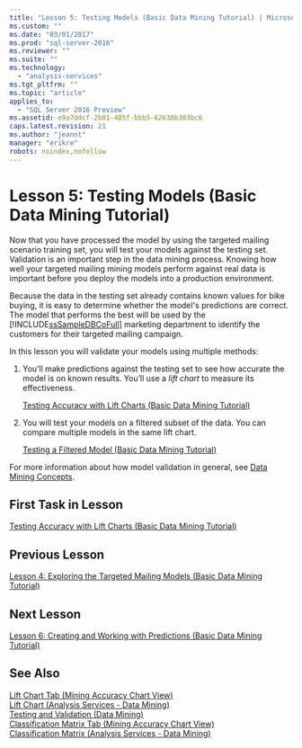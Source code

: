 ```yaml
---
title: "Lesson 5: Testing Models (Basic Data Mining Tutorial) | Microsoft Docs"
ms.custom: ""
ms.date: "03/01/2017"
ms.prod: "sql-server-2016"
ms.reviewer: ""
ms.suite: ""
ms.technology: 
  - "analysis-services"
ms.tgt_pltfrm: ""
ms.topic: "article"
applies_to: 
  - "SQL Server 2016 Preview"
ms.assetid: e9a7ddcf-2b01-485f-bbb5-62638b303bc6
caps.latest.revision: 21
ms.author: "jeannt"
manager: "erikre"
robots: noindex,nofollow
---
```

# Lesson 5: Testing Models (Basic Data Mining Tutorial)
Now that you have processed the model by using the targeted mailing scenario training set, you will test your models against the testing set. Validation is an important step in the data mining process. Knowing how well your targeted mailing mining models perform against real data is important before you deploy the models into a production environment.  
  
Because the data in the testing set already contains known values for bike buying, it is easy to determine whether the model's predictions are correct. The model that performs the best will be used by the [!INCLUDE[ssSampleDBCoFull](../a9notintoc/includes/sssampledbcofull-md.md)] marketing department to identify the customers for their targeted mailing campaign.  
  
In this lesson you will validate your models using multiple methods:  
  
1.  You’ll make predictions against the testing set to see how accurate the model is on known results. You’ll use a *lift chart* to measure its effectiveness.  
  
    [Testing Accuracy with Lift Charts &#40;Basic Data Mining Tutorial&#41;](../a9notintoc/testing-accuracy-with-lift-charts-basic-data-mining-tutorial.md)  
  
2.  You will test your models on a filtered subset of the data. You can compare multiple models in the same lift chart.  
  
    [Testing a Filtered Model &#40;Basic Data Mining Tutorial&#41;](../a9notintoc/testing-a-filtered-model-basic-data-mining-tutorial.md)  
  
For more information about how model validation in general, see [Data Mining Concepts](../analysis-services/data-mining/data-mining-concepts.md).  
  
## First Task in Lesson  
[Testing Accuracy with Lift Charts &#40;Basic Data Mining Tutorial&#41;](../a9notintoc/testing-accuracy-with-lift-charts-basic-data-mining-tutorial.md)  
  
## Previous Lesson  
[Lesson 4: Exploring the Targeted Mailing Models &#40;Basic Data Mining Tutorial&#41;](../a9notintoc/lesson-4-exploring-the-targeted-mailing-models-basic-data-mining-tutorial.md)  
  
## Next Lesson  
[Lesson 6: Creating and Working with Predictions &#40;Basic Data Mining Tutorial&#41;](../a9notintoc/lesson-6-creating-and-working-with-predictions-basic-data-mining-tutorial.md)  
  
## See Also  
[Lift Chart Tab &#40;Mining Accuracy Chart View&#41;](../a9retired/lift-chart-tab-mining-accuracy-chart-view.md)  
[Lift Chart &#40;Analysis Services - Data Mining&#41;](../analysis-services/data-mining/lift-chart-analysis-services-data-mining.md)  
[Testing and Validation &#40;Data Mining&#41;](../analysis-services/data-mining/testing-and-validation-data-mining.md)  
[Classification Matrix Tab &#40;Mining Accuracy Chart View&#41;](../a9retired/classification-matrix-tab-mining-accuracy-chart-view.md)  
[Classification Matrix &#40;Analysis Services - Data Mining&#41;](../analysis-services/data-mining/classification-matrix-analysis-services-data-mining.md)  
  
